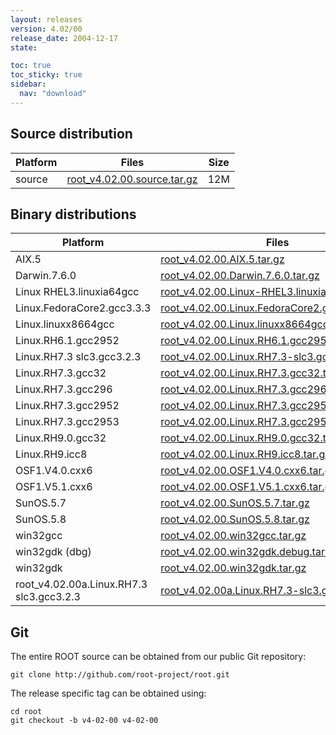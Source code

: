 ```yaml
---
layout: releases
version: 4.02/00
release_date: 2004-12-17
state:

toc: true
toc_sticky: true
sidebar:
  nav: "download"
---
```



## Source distribution

| Platform       | Files | Size |
|-----------|-------|-----|
| source | [root_v4.02.00.source.tar.gz](https://root.cern.ch/download/root_v4.02.00.source.tar.gz) |  12M |


## Binary distributions

| Platform       | Files | Size |
|-----------|-------|-----|
| AIX.5 | [root_v4.02.00.AIX.5.tar.gz](https://root.cern.ch/download/root_v4.02.00.AIX.5.tar.gz) |  25M |
| Darwin.7.6.0 | [root_v4.02.00.Darwin.7.6.0.tar.gz](https://root.cern.ch/download/root_v4.02.00.Darwin.7.6.0.tar.gz) |  41M |
| Linux RHEL3.linuxia64gcc | [root_v4.02.00.Linux-RHEL3.linuxia64gcc.tar.gz](https://root.cern.ch/download/root_v4.02.00.Linux-RHEL3.linuxia64gcc.tar.gz) |  23M |
| Linux.FedoraCore2.gcc3.3.3 | [root_v4.02.00.Linux.FedoraCore2.gcc3.3.3.tar.gz](https://root.cern.ch/download/root_v4.02.00.Linux.FedoraCore2.gcc3.3.3.tar.gz) |  22M |
| Linux.linuxx8664gcc | [root_v4.02.00.Linux.linuxx8664gcc.tar.gz](https://root.cern.ch/download/root_v4.02.00.Linux.linuxx8664gcc.tar.gz) |  19M |
| Linux.RH6.1.gcc2952 | [root_v4.02.00.Linux.RH6.1.gcc2952.tar.gz](https://root.cern.ch/download/root_v4.02.00.Linux.RH6.1.gcc2952.tar.gz) |  21M |
| Linux.RH7.3 slc3.gcc3.2.3 | [root_v4.02.00.Linux.RH7.3-slc3.gcc3.2.3.tar.gz](https://root.cern.ch/download/root_v4.02.00.Linux.RH7.3-slc3.gcc3.2.3.tar.gz) |  20M |
| Linux.RH7.3.gcc32 | [root_v4.02.00.Linux.RH7.3.gcc32.tar.gz](https://root.cern.ch/download/root_v4.02.00.Linux.RH7.3.gcc32.tar.gz) |  24M |
| Linux.RH7.3.gcc296 | [root_v4.02.00.Linux.RH7.3.gcc296.tar.gz](https://root.cern.ch/download/root_v4.02.00.Linux.RH7.3.gcc296.tar.gz) |  26M |
| Linux.RH7.3.gcc2952 | [root_v4.02.00.Linux.RH7.3.gcc2952.tar.gz](https://root.cern.ch/download/root_v4.02.00.Linux.RH7.3.gcc2952.tar.gz) |  25M |
| Linux.RH7.3.gcc2953 | [root_v4.02.00.Linux.RH7.3.gcc2953.tar.gz](https://root.cern.ch/download/root_v4.02.00.Linux.RH7.3.gcc2953.tar.gz) |  26M |
| Linux.RH9.0.gcc32 | [root_v4.02.00.Linux.RH9.0.gcc32.tar.gz](https://root.cern.ch/download/root_v4.02.00.Linux.RH9.0.gcc32.tar.gz) |  20M |
| Linux.RH9.icc8 | [root_v4.02.00.Linux.RH9.icc8.tar.gz](https://root.cern.ch/download/root_v4.02.00.Linux.RH9.icc8.tar.gz) |  26M |
| OSF1.V4.0.cxx6 | [root_v4.02.00.OSF1.V4.0.cxx6.tar.gz](https://root.cern.ch/download/root_v4.02.00.OSF1.V4.0.cxx6.tar.gz) |  24M |
| OSF1.V5.1.cxx6 | [root_v4.02.00.OSF1.V5.1.cxx6.tar.gz](https://root.cern.ch/download/root_v4.02.00.OSF1.V5.1.cxx6.tar.gz) |  24M |
| SunOS.5.7 | [root_v4.02.00.SunOS.5.7.tar.gz](https://root.cern.ch/download/root_v4.02.00.SunOS.5.7.tar.gz) |  28M |
| SunOS.5.8 | [root_v4.02.00.SunOS.5.8.tar.gz](https://root.cern.ch/download/root_v4.02.00.SunOS.5.8.tar.gz) |  26M |
| win32gcc | [root_v4.02.00.win32gcc.tar.gz](https://root.cern.ch/download/root_v4.02.00.win32gcc.tar.gz) |  27M |
| win32gdk (dbg) | [root_v4.02.00.win32gdk.debug.tar.gz](https://root.cern.ch/download/root_v4.02.00.win32gdk.debug.tar.gz) |  43M |
| win32gdk | [root_v4.02.00.win32gdk.tar.gz](https://root.cern.ch/download/root_v4.02.00.win32gdk.tar.gz) |  23M |
| root_v4.02.00a.Linux.RH7.3 slc3.gcc3.2.3 | [root_v4.02.00a.Linux.RH7.3-slc3.gcc3.2.3.tar.gz](https://root.cern.ch/download/root_v4.02.00a.Linux.RH7.3-slc3.gcc3.2.3.tar.gz) |  18M |


## Git
The entire ROOT source can be obtained from our public Git repository:

~~~
git clone http://github.com/root-project/root.git
~~~
The release specific tag can be obtained using:
~~~
cd root
git checkout -b v4-02-00 v4-02-00
~~~


